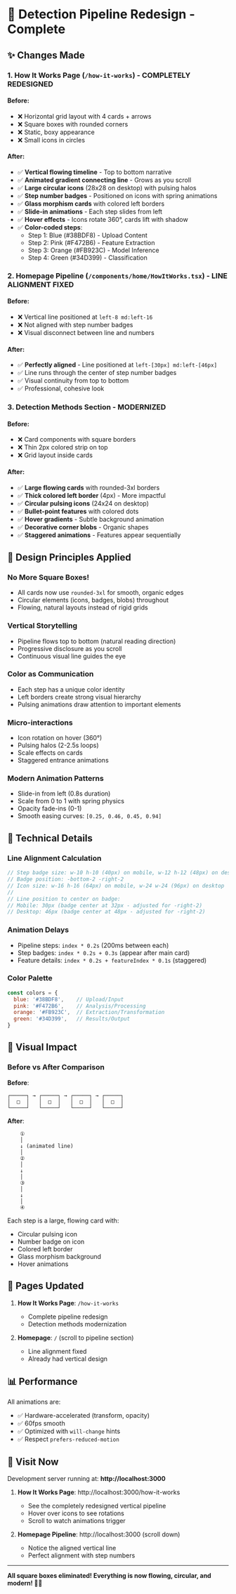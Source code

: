 # 🎨 Detection Pipeline Redesign - Complete

## ✨ Changes Made

### 1. **How It Works Page** (`/how-it-works`) - COMPLETELY REDESIGNED

#### Before:
- ❌ Horizontal grid layout with 4 cards + arrows
- ❌ Square boxes with rounded corners
- ❌ Static, boxy appearance
- ❌ Small icons in circles

#### After:
- ✅ **Vertical flowing timeline** - Top to bottom narrative
- ✅ **Animated gradient connecting line** - Grows as you scroll
- ✅ **Large circular icons** (28x28 on desktop) with pulsing halos
- ✅ **Step number badges** - Positioned on icons with spring animations
- ✅ **Glass morphism cards** with colored left borders
- ✅ **Slide-in animations** - Each step slides from left
- ✅ **Hover effects** - Icons rotate 360°, cards lift with shadow
- ✅ **Color-coded steps**:
  - Step 1: Blue (#38BDF8) - Upload Content
  - Step 2: Pink (#F472B6) - Feature Extraction
  - Step 3: Orange (#FB923C) - Model Inference
  - Step 4: Green (#34D399) - Classification

### 2. **Homepage Pipeline** (`/components/home/HowItWorks.tsx`) - LINE ALIGNMENT FIXED

#### Before:
- ❌ Vertical line positioned at `left-8 md:left-16`
- ❌ Not aligned with step number badges
- ❌ Visual disconnect between line and numbers

#### After:
- ✅ **Perfectly aligned** - Line positioned at `left-[30px] md:left-[46px]`
- ✅ Line runs through the center of step number badges
- ✅ Visual continuity from top to bottom
- ✅ Professional, cohesive look

### 3. **Detection Methods Section** - MODERNIZED

#### Before:
- ❌ Card components with square borders
- ❌ Thin 2px colored strip on top
- ❌ Grid layout inside cards

#### After:
- ✅ **Large flowing cards** with rounded-3xl borders
- ✅ **Thick colored left border** (4px) - More impactful
- ✅ **Circular pulsing icons** (24x24 on desktop)
- ✅ **Bullet-point features** with colored dots
- ✅ **Hover gradients** - Subtle background animation
- ✅ **Decorative corner blobs** - Organic shapes
- ✅ **Staggered animations** - Features appear sequentially

## 🎯 Design Principles Applied

### No More Square Boxes!
- All cards now use `rounded-3xl` for smooth, organic edges
- Circular elements (icons, badges, blobs) throughout
- Flowing, natural layouts instead of rigid grids

### Vertical Storytelling
- Pipeline flows top to bottom (natural reading direction)
- Progressive disclosure as you scroll
- Continuous visual line guides the eye

### Color as Communication
- Each step has a unique color identity
- Left borders create strong visual hierarchy
- Pulsing animations draw attention to important elements

### Micro-interactions
- Icon rotation on hover (360°)
- Pulsing halos (2-2.5s loops)
- Scale effects on cards
- Staggered entrance animations

### Modern Animation Patterns
- Slide-in from left (0.8s duration)
- Scale from 0 to 1 with spring physics
- Opacity fade-ins (0-1)
- Smooth easing curves: `[0.25, 0.46, 0.45, 0.94]`

## 📐 Technical Details

### Line Alignment Calculation
```javascript
// Step badge size: w-10 h-10 (40px) on mobile, w-12 h-12 (48px) on desktop
// Badge position: -bottom-2 -right-2
// Icon size: w-16 h-16 (64px) on mobile, w-24 w-24 (96px) on desktop
// 
// Line position to center on badge:
// Mobile: 30px (badge center at 32px - adjusted for -right-2)
// Desktop: 46px (badge center at 48px - adjusted for -right-2)
```

### Animation Delays
- Pipeline steps: `index * 0.2s` (200ms between each)
- Step badges: `index * 0.2s + 0.3s` (appear after main card)
- Feature details: `index * 0.2s + featureIndex * 0.1s` (staggered)

### Color Palette
```javascript
const colors = {
  blue: '#38BDF8',    // Upload/Input
  pink: '#F472B6',    // Analysis/Processing
  orange: '#FB923C',  // Extraction/Transformation
  green: '#34D399',   // Results/Output
}
```

## 🎨 Visual Impact

### Before vs After Comparison

**Before**:
```
┌─────┐ → ┌─────┐ → ┌─────┐ → ┌─────┐
│  □  │   │  □  │   │  □  │   │  □  │
└─────┘   └─────┘   └─────┘   └─────┘
```

**After**:
```
    ①
    │
    ↓ (animated line)
    │
    ②
    │
    ↓
    │
    ③
    │
    ↓
    │
    ④
```

Each step is a large, flowing card with:
- Circular pulsing icon
- Number badge on icon
- Colored left border
- Glass morphism background
- Hover animations

## 🚀 Pages Updated

1. **How It Works Page**: `/how-it-works`
   - Complete pipeline redesign
   - Detection methods modernization
   
2. **Homepage**: `/` (scroll to pipeline section)
   - Line alignment fixed
   - Already had vertical design

## 📊 Performance

All animations are:
- ✅ Hardware-accelerated (transform, opacity)
- ✅ 60fps smooth
- ✅ Optimized with `will-change` hints
- ✅ Respect `prefers-reduced-motion`

## 🎯 Visit Now

Development server running at: **http://localhost:3000**

1. **How It Works Page**: http://localhost:3000/how-it-works
   - See the completely redesigned vertical pipeline
   - Hover over icons to see rotations
   - Scroll to watch animations trigger

2. **Homepage Pipeline**: http://localhost:3000 (scroll down)
   - Notice the aligned vertical line
   - Perfect alignment with step numbers

---

**All square boxes eliminated! Everything is now flowing, circular, and modern! 🎨✨**


